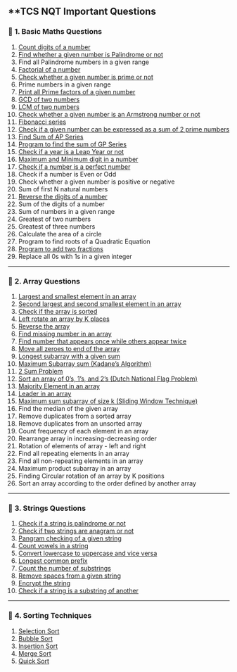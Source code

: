 
## **TCS NQT Important Questions 

### 📌 **1. Basic Maths Questions**  

1. [Count digits of a number](https://www.geeksforgeeks.org/problems/count-digits5716/0)  
2. [Find whether a given number is Palindrome or not](https://www.geeksforgeeks.org/problems/palindrome0746/1)  
3. Find all Palindrome numbers in a given range  
4. [Factorial of a number](https://www.geeksforgeeks.org/problems/factorial5739/1)  
5. [Check whether a given number is prime or not](https://www.geeksforgeeks.org/problems/prime-number2314/1)  
6. Prime numbers in a given range  
7. [Print all Prime factors of a given number](https://www.geeksforgeeks.org/problems/prime-factors5052/0)  
8. [GCD of two numbers](https://www.geeksforgeeks.org/problems/gcd-of-two-numbers3459/1)  
9. [LCM of two numbers](https://www.geeksforgeeks.org/problems/lcm-and-gcd4516/1)  
10. [Check whether a given number is an Armstrong number or not](https://www.geeksforgeeks.org/problems/armstrong-numbers2727/1)  
11. [Fibonacci series](https://www.geeksforgeeks.org/problems/nth-fibonacci-number1335/1)  
12. [Check if a given number can be expressed as a sum of 2 prime numbers](https://www.geeksforgeeks.org/problems/primes-sum5827/1)  
13. [Find Sum of AP Series](https://www.geeksforgeeks.org/problems/sum-of-ap-series4512/1)  
14. [Program to find the sum of GP Series](https://www.geeksforgeeks.org/problems/sum-of-gp2120/1)  
15. [Check if a year is a Leap Year or not](https://www.geeksforgeeks.org/problems/leap-year0943/1)  
16. [Maximum and Minimum digit in a number](https://www.geeksforgeeks.org/largest-and-smallest-digit-of-a-number/)  
17. [Check if a number is a perfect number](https://www.geeksforgeeks.org/problems/perfect-numbers3207/1)  
18. Check if a number is Even or Odd  
19. Check whether a given number is positive or negative  
20. Sum of first N natural numbers  
21. [Reverse the digits of a number](https://www.geeksforgeeks.org/problems/reverse-an-array/0)  
22. Sum of the digits of a number  
23. Sum of numbers in a given range  
24. Greatest of two numbers  
25. Greatest of three numbers  
26. Calculate the area of a circle  
27. Program to find roots of a Quadratic Equation  
28. [Program to add two fractions](https://www.geeksforgeeks.org/problems/sum-of-fractions/1)  
29. Replace all 0s with 1s in a given integer  

---

### 📌 **2. Array Questions**  

1. [Largest and smallest element in an array](https://www.geeksforgeeks.org/problems/find-minimum-and-maximum-element-in-an-array4428/1)  
2. [Second largest and second smallest element in an array](https://www.geeksforgeeks.org/problems/second-largest3735/1)  
3. [Check if the array is sorted](https://www.geeksforgeeks.org/problems/check-if-an-array-is-sorted0701/1)  
4. [Left rotate an array by K places](https://leetcode.com/problems/rotate-array/description/)  
5. [Reverse the array](https://www.geeksforgeeks.org/problems/reverse-an-array/0)  
6. [Find missing number in an array](https://www.geeksforgeeks.org/problems/missing-number-in-array1416/1)  
7. [Find number that appears once while others appear twice](https://www.geeksforgeeks.org/problems/find-the-element-that-appears-once-in-sorted-array0624/1)  
8. [Move all zeroes to end of the array](https://www.geeksforgeeks.org/problems/move-all-zeroes-to-end-of-array0751/1)  
9. [Longest subarray with a given sum](https://www.geeksforgeeks.org/problems/longest-sub-array-with-sum-k0809/1)  
10. [Maximum Subarray sum (Kadane’s Algorithm)](https://www.geeksforgeeks.org/problems/kadanes-algorithm-1587115620/1)  
11. [2 Sum Problem](https://leetcode.com/problems/two-sum/description/)  
12. [Sort an array of 0’s, 1’s, and 2’s (Dutch National Flag Problem)](https://www.geeksforgeeks.org/problems/sort-an-array-of-0s-1s-and-2s4231/1)  
13. [Majority Element in an array](https://www.geeksforgeeks.org/problems/majority-element-1587115620/1)  
14. [Leader in an array](https://www.geeksforgeeks.org/problems/leaders-in-an-array-1587115620/1)  
15. [Maximum sum subarray of size k (Sliding Window Technique)](https://www.geeksforgeeks.org/problems/max-sum-subarray-of-size-k5313/1)  
16. Find the median of the given array  
17. Remove duplicates from a sorted array  
18. Remove duplicates from an unsorted array  
19. Count frequency of each element in an array  
20. Rearrange array in increasing-decreasing order  
21. Rotation of elements of array - left and right  
22. Find all repeating elements in an array  
23. Find all non-repeating elements in an array  
24. Maximum product subarray in an array  
25. Finding Circular rotation of an array by K positions  
26. Sort an array according to the order defined by another array  

---

### 📌 **3. Strings Questions**  

1. [Check if a string is palindrome or not](https://www.geeksforgeeks.org/problems/palindrome-string0817/1)  
2. [Check if two strings are anagram or not](https://www.geeksforgeeks.org/problems/java-anagram-strings3549/0)  
3. [Pangram checking of a given string](https://www.geeksforgeeks.org/problems/pangram-strings3155/1)  
4. [Count vowels in a string](https://www.geeksforgeeks.org/problems/consonants-and-vowels-check/0)  
5. [Convert lowercase to uppercase and vice versa](https://www.geeksforgeeks.org/problems/lower-case-to-upper-case3410/1)  
6. [Longest common prefix](https://www.geeksforgeeks.org/problems/longest-common-prefix-in-an-array5129/1)  
7. [Count the number of substrings](https://www.geeksforgeeks.org/problems/count-number-of-substrings4528/1)  
8. [Remove spaces from a given string](https://www.geeksforgeeks.org/problems/remove-spaces0128/1)  
9. [Encrypt the string](https://www.geeksforgeeks.org/problems/encrypt-the-string-10337/1)  
10. [Check if a string is a substring of another](https://www.geeksforgeeks.org/check-string-substring-another/)  

---

### 📌 **4. Sorting Techniques**  

1. [Selection Sort](https://www.geeksforgeeks.org/problems/selection-sort/1)  
2. [Bubble Sort](https://www.geeksforgeeks.org/problems/bubble-sort/1)  
3. [Insertion Sort](https://www.geeksforgeeks.org/problems/insertion-sort/1)  
4. [Merge Sort](https://www.geeksforgeeks.org/problems/merge-sort/1)  
5. [Quick Sort](https://www.geeksforgeeks.org/problems/quick-sort/1)  

